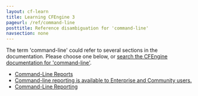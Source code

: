 ```yaml
---
layout: cf-learn
title: Learning CFEngine 3
pageurl: /ref/command-line
posttitle: Reference disambiguation for 'command-line'
navsection: none
---
```


The term 'command-line' could refer to several sections in the documentation. Please choose one below, or
[search the CFEngine documentation for 'command-line'](http://cfengine.com/docs/latest/search.html?q=command-line).

- [Command-Line Reports](http://cfengine.com/docs/latest/guide-reporting-command-line-reports.html#command-line-reports)
- [Command-line reporting is available to Enterprise and Community users.](http://cfengine.com/docs/latest/guide-reporting-command-line-reports.html#command-line-reporting-is-available-to-enterprise-and-community-users)
- [Command-Line Reporting](http://cfengine.com/docs/latest/guide-reporting.html#command-line-reporting)

